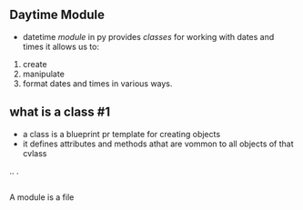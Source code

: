 ## Daytime Module
- datetime *module* in py provides *classes* for working with dates and times
it allows us to:
1. create
2. manipulate
3. format
dates and times in various ways.

## what is a class  #1
- a class is a blueprint pr template for creating objects
- it defines attributes and methods athat are vommon to all objects of that cvlass

..
.

## 
A module is a file 